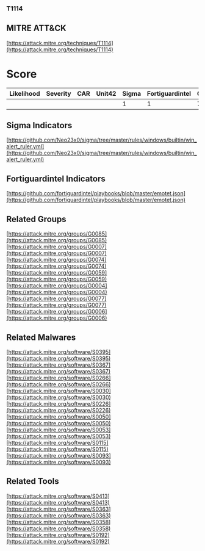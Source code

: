 
### T1114
## MITRE ATT&CK
[https://attack.mitre.org/techniques/T1114](https://attack.mitre.org/techniques/T1114)

# Score

| Likelihood | Severity | CAR | Unit42 | Sigma | Fortiguardintel | Groups | Malwares | Tools |
| ---------- | -------- | --- | ------ | ----- | --------------- | ---  | --- | --- |
 |   |   |   |   | 1 | 1 | 7 | 9 | 4 |



## Sigma Indicators

[https://github.com/Neo23x0/sigma/tree/master/rules/windows/builtin/win_alert_ruler.yml](https://github.com/Neo23x0/sigma/tree/master/rules/windows/builtin/win_alert_ruler.yml)
[]()


## Fortiguardintel Indicators

[https://github.com/fortiguardintel/playbooks/blob/master/emotet.json](https://github.com/fortiguardintel/playbooks/blob/master/emotet.json)
[]()


## Related Groups

[https://attack.mitre.org/groups/G0085](https://attack.mitre.org/groups/G0085)
[https://attack.mitre.org/groups/G0007](https://attack.mitre.org/groups/G0007)
[https://attack.mitre.org/groups/G0074](https://attack.mitre.org/groups/G0074)
[https://attack.mitre.org/groups/G0059](https://attack.mitre.org/groups/G0059)
[https://attack.mitre.org/groups/G0004](https://attack.mitre.org/groups/G0004)
[https://attack.mitre.org/groups/G0077](https://attack.mitre.org/groups/G0077)
[https://attack.mitre.org/groups/G0006](https://attack.mitre.org/groups/G0006)
[]()


## Related Malwares

[https://attack.mitre.org/software/S0395](https://attack.mitre.org/software/S0395)
[https://attack.mitre.org/software/S0367](https://attack.mitre.org/software/S0367)
[https://attack.mitre.org/software/S0266](https://attack.mitre.org/software/S0266)
[https://attack.mitre.org/software/S0030](https://attack.mitre.org/software/S0030)
[https://attack.mitre.org/software/S0226](https://attack.mitre.org/software/S0226)
[https://attack.mitre.org/software/S0050](https://attack.mitre.org/software/S0050)
[https://attack.mitre.org/software/S0053](https://attack.mitre.org/software/S0053)
[https://attack.mitre.org/software/S0115](https://attack.mitre.org/software/S0115)
[https://attack.mitre.org/software/S0093](https://attack.mitre.org/software/S0093)
[]()


## Related Tools

[https://attack.mitre.org/software/S0413](https://attack.mitre.org/software/S0413)
[https://attack.mitre.org/software/S0363](https://attack.mitre.org/software/S0363)
[https://attack.mitre.org/software/S0358](https://attack.mitre.org/software/S0358)
[https://attack.mitre.org/software/S0192](https://attack.mitre.org/software/S0192)
[]()
